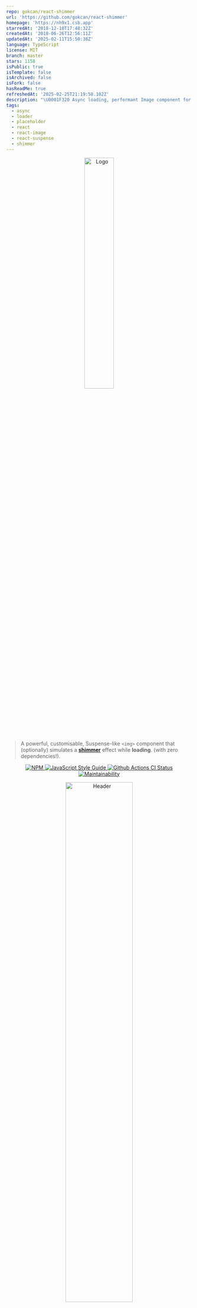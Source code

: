```yaml
---
repo: gokcan/react-shimmer
url: 'https://github.com/gokcan/react-shimmer'
homepage: 'https://nh9x1.csb.app'
starredAt: '2018-12-10T17:48:32Z'
createdAt: '2018-06-26T12:56:11Z'
updatedAt: '2025-02-11T15:50:38Z'
language: TypeScript
license: MIT
branch: master
stars: 1158
isPublic: true
isTemplate: false
isArchived: false
isFork: false
hasReadMe: true
refreshedAt: '2025-02-25T21:19:58.102Z'
description: "\U0001F320 Async loading, performant Image component for React.js"
tags:
  - async
  - loader
  - placeholder
  - react
  - react-image
  - react-suspense
  - shimmer
---
```


<p align='center'>
  <img alt='Logo' src='https://cdn.rawgit.com/gokcan/react-shimmer/master/media/logo.png' width=40%>
</p>

> A powerful, customisable, Suspense-like `<img>` component that (optionally) simulates a [**shimmer**](https://github.com/facebook/Shimmer) effect while __loading__. (with zero dependencies!).

<p align="center">
  <a href="https://www.npmjs.com/package/react-shimmer">
    <img alt= "NPM" src="https://img.shields.io/npm/v/react-shimmer.svg">
  </a>
  <a href="https://standardjs.com">
    <img alt="JavaScript Style Guide" src="https://img.shields.io/badge/code_style-standard-brightgreen.svg">
  </a>
  <a href="https://github.com/gokcan/react-shimmer/actions?query=workflow%3A%22Node.js+CI%22">
    <img alt="Github Actions CI Status" src="https://github.com/gokcan/react-shimmer/workflows/Node.js%20CI/badge.svg?branch=master">
  </a>
  <a href="https://codeclimate.com/github/gokcan/react-shimmer/maintainability">
    <img alt= "Maintainability" src="https://api.codeclimate.com/v1/badges/a99a88d28ad37a79dbf6/maintainability">
  </a>
</p>

<p align="center">
  <img alt="Header" src="https://cdn.rawgit.com/gokcan/react-shimmer/master/media/header.png" width=60%>
</p>

### [__Live Demo__](https://codesandbox.io/s/nh9x1)

![](https://cdn.rawgit.com/gokcan/react-shimmer/master/media/demo.gif)

## Install

```bash
npm i react-shimmer
```

or

```bash
yarn add react-shimmer
```

## Usage

```jsx
import React from 'react'
import { Image, Shimmer } from 'react-shimmer'

function App() {
  return (
    <div>
      <Image
        src='https://source.unsplash.com/random/800x600'
        fallback={<Shimmer width={800} height={600} />}
      />
    </div>
  )
}
```

```jsx
import React from 'react'
import { Image, Breathing } from 'react-shimmer'

function App() {
  return (
    <div>
      <Image
        src='https://source.unsplash.com/random/800x600'
        fallback={<Breathing width={800} height={600} />}
      />
    </div>
  )
}
```

or you can use your custom React component as a fallback:

```jsx
import React from 'react'
import { Image } from 'react-shimmer'

import Spinner from './Spinner'

function App(props) {
  return (
    <div>
      <Image
        src="https://example.com/test.jpg"
        fallback={<Spinner />}
      />
    </div>
  )
}
```

### Properties

Property | Type | Required | Default value | Description
:--- | :--- | :--- | :--- | :---
`src`|string|yes||
`fallback`|ReactNode|yes||
`errorFallback`|func|no||
`onLoad`|func|no||
`delay`|number|no|| Delay in milliseconds before showing the `fallback`
`fadeIn`|bool|no|false|Use built-in fade animation on img
`NativeImgProps`|React.ImgHTMLAttributes<HTMLImageElement>|no||
-----

## Contributing
---

Feel free to send PRs.

## License

MIT © [gokcan](https://github.com/gokcan)
